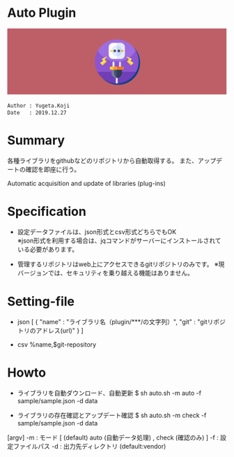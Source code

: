 Auto Plugin
==

![title-banner](docs/banner.png)

```
Author : Yugeta.Koji
Date   : 2019.12.27
```

# Summary
各種ライブラリをgithubなどのリポジトリから自動取得する。
また、アップデートの確認を即座に行う。

Automatic acquisition and update of libraries (plug-ins)


# Specification
- 設定データファイルは、json形式とcsv形式どちらでもOK  
  ※json形式を利用する場合は、jqコマンドがサーバーにインストールされている必要があります。

- 管理するリポジトリはweb上にアクセスできるgitリポジトリのみです。
  ※現バージョンでは、セキュリティを乗り越える機能はありません。


# Setting-file
- json
[
  {
    "name" : "ライブラリ名（plugin/***/の文字列）",
    "git"  : "gitリポジトリのアドレス(url)"
  }
]

- csv
%name,$git-repository



# Howto
- ライブラリを自動ダウンロード、自動更新
$ sh auto.sh -m auto -f sample/sample.json -d data

- ライブラリの存在確認とアップデート確認
$ sh auto.sh -m check -f sample/sample.json -d data


[argv]
-m : モード [ (default) auto (自動データ処理) , check (確認のみ) ]
-f : 設定ファイルパス
-d : 出力先ディレクトリ (default:vendor)


